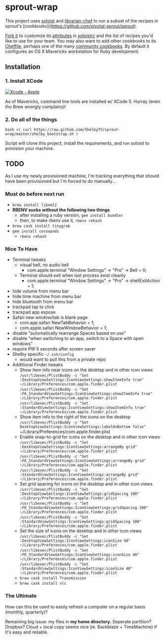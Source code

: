 # sprout-wrap

This project uses [soloist](https://github.com/mkocher/soloist) and [librarian-chef](https://github.com/applicationsonline/librarian-chef)
to run a subset of the recipes in sprout's [cookbooks]((https://github.com/pivotal-sprout/sprout).

[Fork it](https://github.com/pivotal-sprout/sprout-wrap/fork) to 
customize its [attributes](http://docs.opscode.com/chef_overview_attributes.html) in [soloistrc](/soloistrc) and the list of recipes 
you'd like to use for your team. You may also want to add other cookbooks to its [Cheffile](/Cheffile), perhaps one 
of the many [community cookbooks](http://community.opscode.com/cookbooks). By default it configures an OS X 
Mavericks workstation for Ruby development.

## Installation

### 1. Install XCode

[![Xcode - Apple](http://r.mzstatic.com/images/web/linkmaker/badge_macappstore-lrg.gif)](https://itunes.apple.com/us/app/xcode/id497799835?mt=12&uo=4)

As of Mavericks, command line tools are installed w/ XCode 5.  Hurray (even tho Brew wrongly complains)!

### 2. Do all of the things
  
  `bash <( curl https://raw.github.com/ShelbyTV/sprout-wrap/master/shelby_bootstrap.sh )`
  
  Script will clone this project, install the requirements, and run soloist to provision your machine.

## TODO

As I use my newly provisioned machine, I'm tracking everything that should have been provisioned but I'm forced to do manually...

### Must do before next run
* `brew install libxml2`
* **RBENV sucks without the following two things**
  * after installing a ruby version, `gem install bundler`
  * then, to make rbenv use it, `rbenv rehash`
* `brew cask install tinygrab` 
* `gem install cocoapods`
  * `rbenv rehash`
 

### Nice To Have
* Terminal tweaks
  * visual bell, no audio bell
    * com.apple.terminal "Window Settings" -> "Pro" -> Bell = 0;
  * Terminal should exit when last process exist cleanly
    * com.apple.terminal "Window Settings" -> "Pro" -> shellExitAction = 1;
* hide volume from menu bar
* hide time machine from menu bar
* hide bluetooth from menu bar
* trackpad tap to click
* trackpad app expose
* Safari new window/tab is blank page
  * com.app.safari NewTabBehavior = 1;
  * com.apple.safari NewWindowBehavior = 1;
* disable "automatically rearrange Spaces based on use"
* disable "when switiching to an app, switch to a Space with open windows"
* require PW 5 seconds after screen saver
* Shelby specific `~/.ssh/config`
  * would want to pull this from a private repo
* Additional Finder tweaks
  * Show item info near icons on the desktop and in other icon views
`/usr/libexec/PlistBuddy -c "Set :DesktopViewSettings:IconViewSettings:showItemInfo true" ~/Library/Preferences/com.apple.finder.plist`
`/usr/libexec/PlistBuddy -c "Set :FK_StandardViewSettings:IconViewSettings:showItemInfo true" ~/Library/Preferences/com.apple.finder.plist`
`/usr/libexec/PlistBuddy -c "Set :StandardViewSettings:IconViewSettings:showItemInfo true" ~/Library/Preferences/com.apple.finder.plist`
  * Show item info to the right of the icons on the desktop
`/usr/libexec/PlistBuddy -c "Set DesktopViewSettings:IconViewSettings:labelOnBottom false"` ~/Library/Preferences/com.apple.finder.plist
  * Enable snap-to-grid for icons on the desktop and in other icon views
`/usr/libexec/PlistBuddy -c "Set :DesktopViewSettings:IconViewSettings:arrangeBy grid" ~/Library/Preferences/com.apple.finder.plist`
`/usr/libexec/PlistBuddy -c "Set :FK_StandardViewSettings:IconViewSettings:arrangeBy grid" ~/Library/Preferences/com.apple.finder.plist`
`/usr/libexec/PlistBuddy -c "Set :StandardViewSettings:IconViewSettings:arrangeBy grid" ~/Library/Preferences/com.apple.finder.plist`
  * Set grid spacing for icons on the desktop and in other icon views
`/usr/libexec/PlistBuddy -c "Set :DesktopViewSettings:IconViewSettings:gridSpacing 100" ~/Library/Preferences/com.apple.finder.plist`
`/usr/libexec/PlistBuddy -c "Set :FK_StandardViewSettings:IconViewSettings:gridSpacing 100" ~/Library/Preferences/com.apple.finder.plist`
`/usr/libexec/PlistBuddy -c "Set :StandardViewSettings:IconViewSettings:gridSpacing 100" ~/Library/Preferences/com.apple.finder.plist`
  * Set the size of icons on the desktop and in other icon views
`/usr/libexec/PlistBuddy -c "Set :DesktopViewSettings:IconViewSettings:iconSize 48" ~/Library/Preferences/com.apple.finder.plist`
`/usr/libexec/PlistBuddy -c "Set :FK_StandardViewSettings:IconViewSettings:iconSize 48" ~/Library/Preferences/com.apple.finder.plist`
`/usr/libexec/PlistBuddy -c "Set :StandardViewSettings:IconViewSettings:iconSize 48" ~/Library/Preferences/com.apple.finder.plist`
  * `brew cask install Transmission`
  * `brew cask install vlc`





### The Ultimate
How can this be used to easily refresh a computer on a regular basis (monthly, quarterly)?


Remaining big issue: my files in **my home directory.**  Seperate partition?  Dropbox? 
Cloud + local copy seems nice (ie. Backblaze + TimeMachine) if it's easy and reliable.
